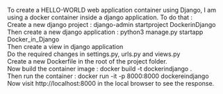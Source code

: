 To create a HELLO-WORLD web application container using Django, I am using a docker container inside a django application. To do that :<br>
Create a new django project : django-admin startproject DockerinDjango<br>
Then create a new django application : python3 manage.py startapp Docker_in_Django<br>
Then create a view in django application<br>
Do the required changes in settings.py, urls.py and views.py<br>
Create a new Dockerfile in the root of the project folder.<br>
Now build the container image : docker build -t dockerindjango .<br>
Then run the container : docker run -it -p 8000:8000 dockereindjango<br>
Now visit http://localhost:8000 in the local browser to see the response.
